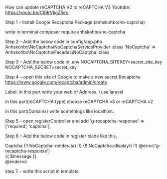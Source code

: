 How can update reCAPTCHA V2 to reCAPTCHA V3
Youtube: https://youtu.be/C69rVkgZ5ec

Step 1 – Install Google Recaptcha Package (anhskohbo/no-captcha)

 write in terminal composer require anhskohbo/no-captcha
 
Step 2 – Add the below code in config/app.php 
  Anhskohbo\NoCaptcha\NoCaptchaServiceProvider::class
  'NoCaptcha' => Anhskohbo\NoCaptcha\Facades\NoCaptcha::class
  
Step 3 – Add the below code in .env
  NOCAPTCHA_SITEKEY=secret_site_key
  NOCAPTCHA_SECRET=secret_key
  
Step 4 – open this site of Google to make a new secret Recaptcha
  https://www.google.com/recaptcha/admin/create
  
  Label:
  in this part write your web of Address. i use laravel
  
  in this part(reCAPTCHA type) choose reCAPTCHA v3 or reCAPTCHA v2
  
  in this part(Domains) write somethings like localhost.
  
Step 5 – open registerController and add 
 'g-recaptcha-response' => ['required', 'captcha'],
 
Step 6 – Add the below code in register blade like this,
  <div class="form-group">
                          <label for="captcha">Captcha</label>
                             {!! NoCaptcha::renderJs() !!}
                             {!! NoCaptcha::display() !!}
                                @error('g-recaptcha-response')
                            <div class="alert alert-danger mt-1 mb-1">{{ $message }}</div>
                               @enderror
                        </div> 
						
						

step 7. - write this script in template

<script src="https://www.google.com/recaptcha/api.js?onload=vueRecaptchaApiLoaded&render=explicit" async defer>


 thanks
